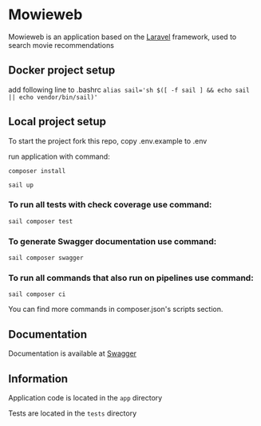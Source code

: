 # Mowieweb

Mowieweb is an application based on the [Laravel](https://laravel.com/docs) framework, used to search movie
recommendations

## Docker project setup

add following line to .bashrc
`alias sail='sh $([ -f sail ] && echo sail || echo vendor/bin/sail)'`

## Local project setup

To start the project fork this repo, copy .env.example to .env

run application with command:

`composer install`

`sail up`

### To run all tests with check coverage use command:

`sail composer test`

### To generate Swagger documentation use command:

`sail composer swagger`

### To run all commands that also run on pipelines use command:

`sail composer ci`

You can find more commands in composer.json's scripts section.

## Documentation

Documentation is available at [Swagger](http://localhost:3001/api/documentation)

## Information
Application code is located in the `app` directory

Tests are located in the `tests` directory
